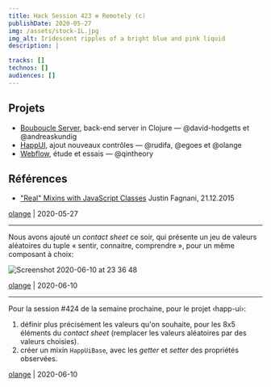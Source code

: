 ```yaml
---
title: Hack Session 423 ✼ Remotely (c)
publishDate: 2020-05-27
img: /assets/stock-1L.jpg
img_alt: Iridescent ripples of a bright blue and pink liquid
description: |

tracks: []
technos: []
audiences: []
---
```


## Projets

* [Bouboucle Server](https://github.com/andreaskundig/bou-serveur), back-end server in Clojure — @david-hodgetts et @andreaskundig
* [HappUI](https://github.com/gongfuio/happui), ajout nouveaux contrôles — @rudifa, @egoes et @olange
* [Webflow](https://webflow.com), étude et essais — @qintheory

## Références

* ["Real" Mixins with JavaScript Classes](https://justinfagnani.com/2015/12/21/real-mixins-with-javascript-classes/#bettermixinsthroughclassexpressions) Justin Fagnani, 21.12.2015

[olange](https://github.com/olange) | 2020-05-27

<hr/>

Nous avons ajouté un _contact sheet_ ce soir, qui présente un jeu de valeurs aléatoires du tuple « sentir, connaitre, comprendre », pour un même composant à choix:

![Screenshot 2020-06-10 at 23 36 48](https://user-images.githubusercontent.com/673088/84321355-424aab80-ab73-11ea-8300-5130e16e19e3.png)



[olange](https://github.com/olange) | 2020-06-10

<hr/>

Pour la session #424 de la semaine prochaine, pour le projet ‹happ-ui›:

1. définir plus précisément les valeurs qu'on souhaite, pour les 8x5 éléments du _contact sheet_ (remplacer les valeurs aléatoires par des valeurs choisies).
2. créer un mixin `HappUiBase`, avec les _getter_ et _setter_ des propriétés observées.

[olange](https://github.com/olange) | 2020-06-10


